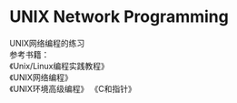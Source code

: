# UNIX Network Programming
UNIX网络编程的练习<br>
参考书籍： <br>
《Unix/Linux编程实践教程》 <br>
《UNIX网络编程》 <br>
《UNIX环境高级编程》
《C和指针》

